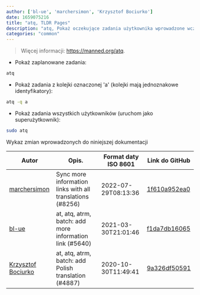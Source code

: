 ```yaml
---
author: ['bl-ue', 'marchersimon', 'Krzysztof Bociurko']
date: 1659075216
title: "atq, TLDR Pages"
description: "atq, Pokaż oczekujące zadania użytkownika wprowadzone wcześniej przez polecenia `at` lub `batch`."
categories: "common"
---
```

> Więcej informacji: <https://manned.org/atq>.

- Pokaż zaplanowane zadania:

```bash
atq
```

- Pokaż zadania z kolejki oznaczonej 'a' (kolejki mają jednoznakowe identyfikatory):

```bash
atq -q a
```

- Pokaż zadania wszystkich użytkowników (uruchom jako superużytkownik):

```bash
sudo atq
```
Wykaz zmian wprowadzonych do niniejszej dokumentacji


Autor | Opis. | Format daty ISO 8601 | Link do GitHub
------|-----|-----|-----
[marchersimon](mailto:50295997+marchersimon@users.noreply.github.com) | Sync more information links with all translations (#8256) | 2022-07-29T08:13:36 | [1f610a952ea0](https://github.com/tldr-pages/tldr/commit/1f610a952ea0d53e0a1bdbd1246ef81f24db2f3f)
[bl-ue](mailto:54780737+bl-ue@users.noreply.github.com) | at, atq, atrm, batch: add more information link (#5640) | 2021-03-30T21:01:46 | [f1da7db16065](https://github.com/tldr-pages/tldr/commit/f1da7db160655446057cf641b5339d2e9273bb7a)
[Krzysztof Bociurko](mailto:chanibal@users.noreply.github.com) | at, atq, atrm, batch: add Polish translation (#4887) | 2020-10-30T11:49:41 | [9a326df50591](https://github.com/tldr-pages/tldr/commit/9a326df50591b12b4be35cf04619cdb492724072)

